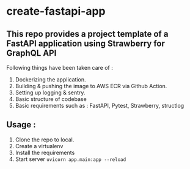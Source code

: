# create-fastapi-app

## This repo provides a project template of a FastAPI application using Strawberry for GraphQL API

Following things have been taken care of : 
1. Dockerizing the application.
2. Building & pushing the image to AWS ECR via Github Action.
3. Setting up logging & sentry.
4. Basic structure of codebase
5. Basic requirements such as : FastAPI, Pytest, Strawberry, structlog

## Usage : 

1. Clone the repo to local.
2. Create a virtualenv
3. Install the requirements
4. Start server `uvicorn app.main:app --reload`
